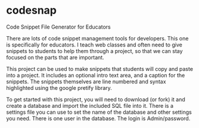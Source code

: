 # codesnap
Code Snippet File Generator for Educators

There are lots of code snippet management tools for developers. This one is specifically for educators. I teach web classes and often need to give snippets to students to help them through a project, so that we can stay focused on the parts that are important. 

This project can be used to make snippets that students will copy and paste into a project. It includes an optional intro text area, and a caption for the snippets. The snippets themselves are line numbered and syntax highlighted using the google pretify library.

To get started with this project, you will need to download (or fork) it and create a database and import the included SQL file into it. There is a settings file you can use to set the name of the database and other settings you need. There is one user in the database. The login is Admin/password.
